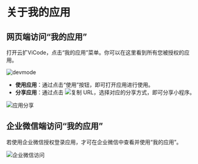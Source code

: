 # 关于我的应用

## 网页端访问“我的应用”

打开云扩ViCode，点击“我的应用”菜单。你可以在这里看到所有您被授权的应用。

![devmode](https://docimages.blob.core.chinacloudapi.cn/images/Kris/Apps/mypanel20210326.png)

- **使用应用**：通过点击“使用”按钮，即可打开应用进行使用。
- **分享应用**：通过点击 ![复制 URL](https://docimages.blob.core.chinacloudapi.cn/images/Kris/Apps/copyurl20210127.png)，选择对应的分享方式，即可分享小程序。

![应用分享](https://docimages.blob.core.chinacloudapi.cn/images/Kris/Apps/sharemypanel20210326.png)

## 企业微信端访问“我的应用”

若使用企业微信授权登录应用，才可在企业微信中查看并使用“我的应用”。

![企业微信访问](https://docimages.blob.core.chinacloudapi.cn/images/Kris/Apps/mypanelbywechat20210326.png)
